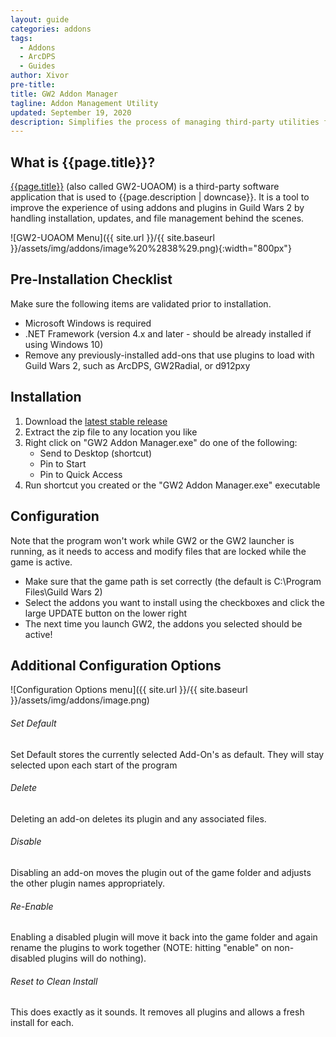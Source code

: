 ```yaml
---
layout: guide
categories: addons
tags:
  - Addons
  - ArcDPS
  - Guides
author: Xivor
pre-title:
title: GW2 Addon Manager
tagline: Addon Management Utility
updated: September 19, 2020
description: Simplifies the process of managing third-party utilities for Guild Wars 2
---
```


## What is {{page.title}}?

[{{page.title}}](https://github.com/fmmmlee/GW2-Addon-Manager) (also called GW2-UOAOM) is a third-party software application that is used to {{page.description | downcase}}.<!--more--> It is a tool to improve the experience of using addons and plugins in Guild Wars 2 by handling installation, updates, and file management behind the scenes.

![GW2-UOAOM Menu]({{ site.url }}/{{ site.baseurl }}/assets/img/addons/image%20%2838%29.png){:width="800px"}

## Pre-Installation Checklist

Make sure the following items are validated prior to installation.

* Microsoft Windows is required
* .NET Framework (version 4.x and later - should be already installed if using Windows 10)
* Remove any previously-installed add-ons that use plugins to load with Guild Wars 2, such as ArcDPS, GW2Radial, or d912pxy

## Installation

1. Download the [latest stable release](https://github.com/fmmmlee/GW2-Addon-Manager/releases)
2. Extract the zip file to any location you like
3. Right click on "GW2 Addon Manager.exe" do one of the following:
   * Send to Desktop (shortcut)
   * Pin to Start
   * Pin to Quick Access
4. Run shortcut you created or the "GW2 Addon Manager.exe" executable

## Configuration

Note that the program won't work while GW2 or the GW2 launcher is running, as it needs to access and modify files that are locked while the game is active.

* Make sure that the game path is set correctly (the default is C:\Program Files\Guild Wars 2)
* Select the addons you want to install using the checkboxes and click the large UPDATE button on the lower right
* The next time you launch GW2, the addons you selected should be active!

## Additional Configuration Options

![Configuration Options menu]({{ site.url }}/{{ site.baseurl }}/assets/img/addons/image.png)

###### Set Default

Set Default stores the currently selected Add-On's as default. They will stay selected upon each start of the program

###### Delete

Deleting an add-on deletes its plugin and any associated files.

###### Disable

Disabling an add-on moves the plugin out of the game folder and adjusts the other plugin names appropriately.

###### Re-Enable

Enabling a disabled plugin will move it back into the game folder and again rename the plugins to work together (NOTE: hitting "enable" on non-disabled plugins will do nothing).

###### Reset to Clean Install

This does exactly as it sounds. It removes all plugins and allows a fresh install for each.